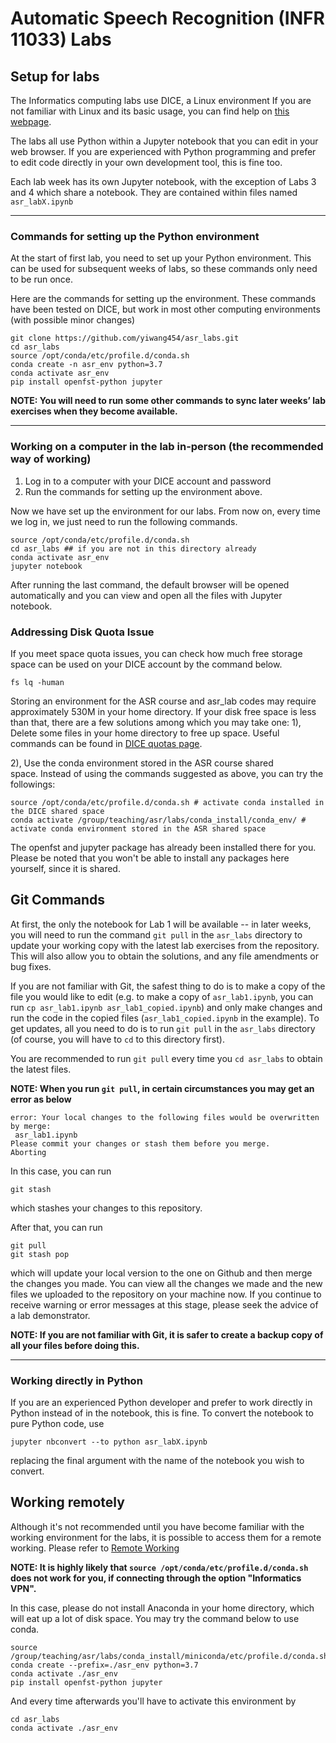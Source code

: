 # Automatic Speech Recognition (INFR 11033) Labs 

## Setup for labs

The Informatics computing labs use DICE, a Linux environment If you are not familiar with Linux and its basic usage, you can find help on [this webpage](https://computing.help.inf.ed.ac.uk/linux).

The labs all use Python within a Jupyter notebook that you can edit in your web browser.  If you are experienced with Python programming and prefer to edit code directly in your own development tool, this is fine too.

Each lab week has its own Jupyter notebook, with the exception of Labs 3 and 4 which share a notebook.  They are contained within files named `asr_labX.ipynb`

****

### Commands for setting up the Python environment

At the start of first lab, you need to set up your Python environment.  This can be used for subsequent weeks of labs, so these commands only need to be run once.

Here are the commands for setting up the environment.  These commands have been tested on DICE, but work in most other computing environments (with possible minor changes)

```shell
git clone https://github.com/yiwang454/asr_labs.git
cd asr_labs
source /opt/conda/etc/profile.d/conda.sh
conda create -n asr_env python=3.7
conda activate asr_env
pip install openfst-python jupyter
```

**NOTE: You will need to run some other commands to sync later weeks’ lab exercises when they become available.**

****

### Working on a computer in the lab in-person (the recommended way of working)

1.  Log in to a computer with your DICE account and password
2.  Run the commands for setting up the environment above.

Now we have set up the environment for our labs. From now on, every time we log in, we just need to run the following commands.

```shell
source /opt/conda/etc/profile.d/conda.sh 
cd asr_labs ## if you are not in this directory already
conda activate asr_env 
jupyter notebook
```

After running the last command, the default browser will be opened automatically and you can view and open all the files with Jupyter notebook. 

### Addressing Disk Quota Issue

If you meet space quota issues, you can check how much free storage space can be used on your DICE account by the command below.
```
fs lq -human
```
Storing an environment for the ASR course and asr_lab codes may require approximately 530M in your home directory. If your disk free space is less than that, there are a few solutions among which you may take one:
1), Delete some files in your home directory to free up space. Useful commands can be found in [DICE quotas page](https://computing.help.inf.ed.ac.uk/afs-quotas).

2), Use the conda environment stored in the ASR course shared space. Instead of using the commands suggested as above, you can try the followings:
```
source /opt/conda/etc/profile.d/conda.sh # activate conda installed in the DICE shared space 
conda activate /group/teaching/asr/labs/conda_install/conda_env/ # activate conda environment stored in the ASR shared space
```
The openfst and jupyter package has already been installed there for you. Please be noted that you won't be able to install any packages here yourself, since it is shared.  

## Git Commands

At first, the only the notebook for Lab 1 will be available -- in later weeks, you will need to run the command `git pull` in the `asr_labs` directory to update your working copy with the latest lab exercises from the repository.  This will also allow you to obtain the solutions, and any file amendments or bug fixes. 

If you are not familiar with Git, the safest thing to do is to make a copy of the file you would like to edit (e.g. to make a copy of `asr_lab1.ipynb`, you can run `cp asr_lab1.ipynb asr_lab1_copied.ipynb`) and only make changes and run the code in the copied files (`asr_lab1_copied.ipynb` in the example). 
To get updates, all you need to do is to run `git pull` in the `asr_labs` directory (of course, you will have to `cd` to this directory first).

You are recommended to run `git pull` every time you `cd asr_labs` to obtain the latest files.

**NOTE: When you run `git pull`, in certain circumstances you may get an error as below**

```
error: Your local changes to the following files would be overwritten by merge:
 asr_lab1.ipynb
Please commit your changes or stash them before you merge.
Aborting
```

In this case, you can run

```
git stash
```

which stashes your changes to this repository. 

After that, you can run

```
git pull
git stash pop
```

which will update your local version to the one on Github and then merge the changes you made. 
You can view all the changes we made and the new files we uploaded to the repository on your machine now.  If you continue to receive warning or error messages at this stage, please seek the advice of a lab demonstrator.

**NOTE: If you are not familiar with Git, it is safer to create a backup copy of all your files before doing this.**

****

### Working directly in Python

If you are an experienced Python developer and prefer to work directly in Python instead of in the notebook, this is fine.  To convert the notebook to pure Python code, use

```
jupyter nbconvert --to python asr_labX.ipynb
```

replacing the final argument with the name of the notebook you wish to convert.

## Working remotely

Although it's not recommended until you have become familiar with the working environment for the labs, it is possible to access them for a remote working.  Please refer to [Remote Working](RemoteSetup.md)

**NOTE: It is highly likely that `source /opt/conda/etc/profile.d/conda.sh` does not work for you, if connecting through the option "Informatics VPN".**

In this case, please do not install Anaconda in your home directory, which will eat up a lot of disk space. You may try the command below to use conda.
```
source /group/teaching/asr/labs/conda_install/miniconda/etc/profile.d/conda.sh 
conda create --prefix=./asr_env python=3.7
conda activate ./asr_env
pip install openfst-python jupyter 
```
And every time afterwards you'll have to activate this environment by 
```
cd asr_labs
conda activate ./asr_env
```

